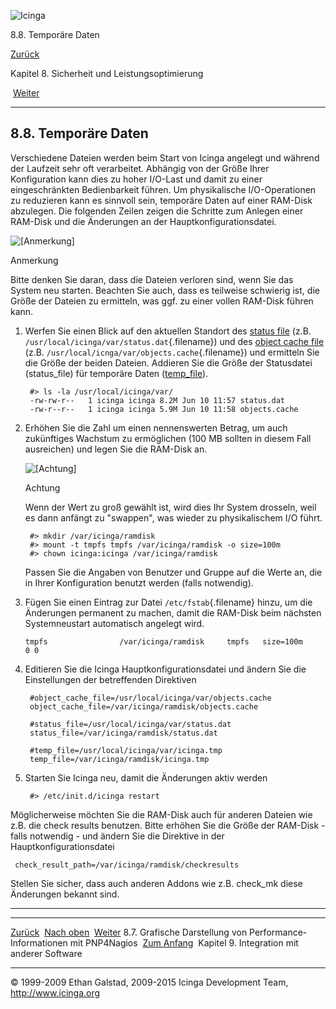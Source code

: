 ![Icinga](../images/logofullsize.png "Icinga")

8.8. Temporäre Daten

[Zurück](perfgraphs.md) 

Kapitel 8. Sicherheit und Leistungsoptimierung

 [Weiter](ch09.md)

* * * * *

8.8. Temporäre Daten
--------------------

Verschiedene Dateien werden beim Start von Icinga angelegt und während
der Laufzeit sehr oft verarbeitet. Abhängig von der Größe Ihrer
Konfiguration kann dies zu hoher I/O-Last und damit zu einer
eingeschränkten Bedienbarkeit führen. Um physikalische I/O-Operationen
zu reduzieren kann es sinnvoll sein, temporäre Daten auf einer RAM-Disk
abzulegen. Die folgenden Zeilen zeigen die Schritte zum Anlegen einer
RAM-Disk und die Änderungen an der Hauptkonfigurationsdatei.

![[Anmerkung]](../images/note.png)

Anmerkung

Bitte denken Sie daran, dass die Dateien verloren sind, wenn Sie das
System neu starten. Beachten Sie auch, dass es teilweise schwierig ist,
die Größe der Dateien zu ermitteln, was ggf. zu einer vollen RAM-Disk
führen kann.

1.  Werfen Sie einen Blick auf den aktuellen Standort des [status
    file](configmain.md#configmain-status_file) (z.B.
    `/usr/local/icinga/var/status.dat`{.filename}) und des [object cache
    file](configmain.md#configmain-object_cache_file) (z.B.
    `/usr/local/icnga/var/objects.cache`{.filename}) und ermitteln Sie
    die Größe der beiden Dateien. Addieren Sie die Größe der Statusdatei
    (status\_file) für temporäre Daten
    ([temp\_file](configmain.md#configmain-temp_file)).

    ~~~~ {.programlisting}
     #> ls -la /usr/local/icinga/var/
     -rw-rw-r--   1 icinga icinga 8.2M Jun 10 11:57 status.dat
     -rw-r--r--   1 icinga icinga 5.9M Jun 10 11:58 objects.cache
    ~~~~

2.  Erhöhen Sie die Zahl um einen nennenswerten Betrag, um auch
    zukünftiges Wachstum zu ermöglichen (100 MB sollten in diesem Fall
    ausreichen) und legen Sie die RAM-Disk an.

    ![[Achtung]](../images/caution.png)

    Achtung

    Wenn der Wert zu groß gewählt ist, wird dies Ihr System drosseln,
    weil es dann anfängt zu "swappen", was wieder zu physikalischem I/O
    führt.

    ~~~~ {.programlisting}
     #> mkdir /var/icinga/ramdisk
     #> mount -t tmpfs tmpfs /var/icinga/ramdisk -o size=100m
     #> chown icinga:icinga /var/icinga/ramdisk
    ~~~~

    Passen Sie die Angaben von Benutzer und Gruppe auf die Werte an, die
    in Ihrer Konfiguration benutzt werden (falls notwendig).

3.  Fügen Sie einen Eintrag zur Datei `/etc/fstab`{.filename} hinzu, um
    die Änderungen permanent zu machen, damit die RAM-Disk beim nächsten
    Systemneustart automatisch angelegt wird.

    ~~~~ {.programlisting}
    tmpfs                /var/icinga/ramdisk     tmpfs   size=100m        0 0
    ~~~~

4.  Editieren Sie die Icinga Hauptkonfigurationsdatei und ändern Sie die
    Einstellungen der betreffenden Direktiven

    ~~~~ {.programlisting}
     #object_cache_file=/usr/local/icinga/var/objects.cache
     object_cache_file=/var/icinga/ramdisk/objects.cache

     #status_file=/usr/local/icinga/var/status.dat
     status_file=/var/icinga/ramdisk/status.dat
     
     #temp_file=/usr/local/icinga/var/icinga.tmp
     temp_file=/var/icinga/ramdisk/icinga.tmp
    ~~~~

5.  Starten Sie Icinga neu, damit die Änderungen aktiv werden

    ~~~~ {.programlisting}
     #> /etc/init.d/icinga restart
    ~~~~

Möglicherweise möchten Sie die RAM-Disk auch für anderen Dateien wie
z.B. die check results benutzen. Bitte erhöhen Sie die Größe der
RAM-Disk - falls notwendig - und ändern Sie die Direktive in der
Hauptkonfigurationsdatei

~~~~ {.programlisting}
 check_result_path=/var/icinga/ramdisk/checkresults
~~~~

Stellen Sie sicher, dass auch anderen Addons wie z.B. check\_mk diese
Änderungen bekannt sind.

* * * * *

  -------------------------------------------------------------------------- -------------------------- ----------------------------------------------
  [Zurück](perfgraphs.md)                                                  [Nach oben](ch08.md)      [Weiter](ch09.md)
  8.7. Grafische Darstellung von Performance-Informationen mit PNP4Nagios    [Zum Anfang](index.md)    Kapitel 9. Integration mit anderer Software
  -------------------------------------------------------------------------- -------------------------- ----------------------------------------------

© 1999-2009 Ethan Galstad, 2009-2015 Icinga Development Team,
http://www.icinga.org
